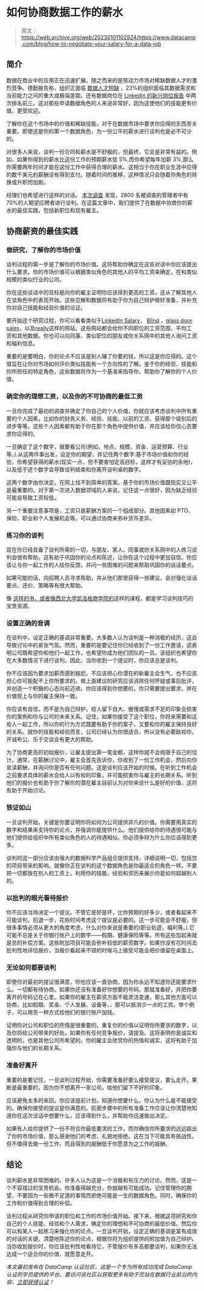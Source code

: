 # 如何协商数据工作的薪水

> 原文：<https://web.archive.org/web/20230101102924/https://www.datacamp.com/blog/how-to-negotiate-your-salary-for-a-data-job>

## 简介

数据在商业中的应用正在迅速扩展。随之而来的是劳动力市场对稀缺数据人才的激烈竞争。德勤报告称，组织正面临 [数据人才短缺](https://web.archive.org/web/20220810143921/https://www2.deloitte.com/us/en/insights/industry/technology/data-analytics-skills-shortage.html) ，23%的组织面临其数据需求和当前能力之间的重大或极端差距。还有数据岗位在 [LinkedIn 的新兴岗位报告](https://web.archive.org/web/20220810143921/https://business.linkedin.com/content/dam/me/business/en-us/talent-solutions/emerging-jobs-report/Emerging_Jobs_Report_U.S._FINAL.pdf) 中两次排名前三。这对那些申请数据角色的人来说非常好，因为这使他们的技能更有价值，更受欢迎。

了解你在这个市场中的价值和稀缺技能，对于在数据市场中要求你应得的东西至关重要。即使这是你的第一个数据角色，为一份公平的薪水进行谈判也是必不可少的。

对很多人来说，谈判一份合同和薪水是不舒服的，但最终，它会是非常有益的。例如，如果你得到的薪水比这份工作的预期薪水低 5%,而你希望每年加薪 3%,那么你需要两年时间才能在这份工作中获得合理的薪水。这相当于你在职业生涯中应得的数千美元的薪酬没有得到支付。随着时间的推移，这种情况只会随着你角色的转换或升职而加剧。

经理们也希望进行这样的对话。 [本次调查](https://web.archive.org/web/20220810143921/https://www.shrm.org/hr-today/news/hr-news/pages/more-professionals-are-negotiating-salaries-than-in-the-past.aspx) 发现，2800 名被调查的管理者中有 70%的人期望应聘者进行谈判。在这篇文章中，我们提供了在数据中协商你的薪水的最佳实践，包括新职位和现有雇主。

## 协商薪资的最佳实践

### 做研究，了解你的市场价值

谈判过程的第一步是了解你的市场价值。这将帮助你确定在这些对话中你应该提出什么要求。你的市场价值可以根据类似角色的其他人的平均工资来确定，在和类似规模的类似行业的公司。

你在这些谈话中的目标是向你的雇主证明你应该得到更高的工资。这从了解其他人在该角色中的表现开始。这些见解和数据将有助于你为自己辩护做好准备，并补充你对自己技能和经验价值的论证。

要开始这个研究过程，你可以看看类似于[LinkedIn Salary](https://web.archive.org/web/20220810143921/https://www.linkedin.com/salary/)， [Blind](https://web.archive.org/web/20220810143921/https://www.teamblind.com/salaryComparison) ，[glass door sales](https://web.archive.org/web/20220810143921/https://www.glassdoor.com/Salaries/index.htm)，以及[really](https://web.archive.org/web/20220810143921/https://www.indeed.com/)这样的网站。这些网站都会给你不同职位的工资范围、平均工资和其他数据。你也可以向同事、类似职位的朋友或你关系网中的其他人询问工资和福利信息。

重要的是要明白，你的论点不应该是别人赚了你要的钱，所以这是你应得的。这个值旨在让你对市场如何评价类似技能有一个方向性的了解。鉴于你的经验、技能和你所担任的特定角色，这些数据将作为一个基准来指导你，帮助你了解你的个人价值。

### 确定你的理想工资，以及你的不可协商的最低工资

一旦你完成了最初的调查并确定了你自己的个人价值，你就应该考虑谈判中所有重要的个人因素，比如你的财务义务、经验、技能、以前的工资、获得那个级别后的进步等等。这些个人因素都有助于你在那个角色中提供价值，并应该给你信心去要求你应得的。

一旦确定了这个数字，就要看公司(例如，地点、规模、资金、运营预算、行业等。).从这两件事出发，设定你的期望，并记住两个数字:基于市场价值和你的经验，你希望获得的薪水(现实一点，但不要害怕定高目标，这样才有妥协的余地)，以及低于这个数字会导致谈判结束和你离开谈判桌的数字。

这两个数字由你决定。在网上找不到简单的答案。基于你的市场价值既现实又公平是最重要的。对于第一次进入数据领域的人来说，记住这一点很好，因为缺乏经验可能会导致工资较低。

另一个重要注意事项是，工资只是薪酬方案的一个组成部分。其他因素如 PTO、保险、职业和个人发展机会等。可以通过协商来弥补货币差异。

### 练习你的谈判

现在你已经具备了谈判所需的一切，与朋友、家人、同事或你关系网中的人练习谈判会很有帮助。这有助于巩固你的论点和陈述，让你在这个过程中更加自信。你应该让与你一起工作的人给你反馈，并问一些困难的问题来帮助巩固你的谈话要点。

如果可能的话，向招聘人员寻求帮助，并从他们那里获得一些建议，会对强化谈话要点、还价、策略等有很大帮助。

像 [这样的书，或者像西北大学凯洛格商学院的](https://web.archive.org/web/20220810143921/https://www.amazon.com/Getting-Yes-Negotiating-Agreement-Without/dp/0143118757)[](https://web.archive.org/web/20220810143921/https://www.kellogg.northwestern.edu/executive-education/individual-programs/executive-programs/neg.aspx)这样的课程，都是学习谈判技巧的宝贵资源。

### 设置正确的音调

在谈判中，设定正确的基调非常重要。大多数人认为谈判是一种消极的经历，这会导致讨论中的紧张气氛。然而，重要的是要记住你已经收到了一份工作邀请，这表明公司既希望你和他们一起工作，也希望你成为他们团队的一员。该组织也希望你在大多数情况下进行谈判。因此，当你收到一个提议时，你应该总是谈判。

你不应该因为要求加薪而感到尴尬，不应该担心你潜在的新雇主会生气，也不应该担心你可能配不上你所要求的。做上面建议的研究应该消除任何怀疑或事后批评，并创造一个积极的心态向前迈进。你应该得到你想要的，你只需要提出要求，并在价值观上与你的雇主保持一致。

你应该有自信，而不是为自己辩护。给人留下自大、傲慢或需求不足的印象会损害你的案例和你与公司的未来关系。记住，如果你接受了这个职位，你将来需要和这些人一起工作，所以你的行为方式既要有助于你的案子，又要和你的雇主保持良好的关系。就你的技能和经验而言，公司已经认为你很适合，所以没有必要敌视你。开诚布公、乐于交谈会有更大的帮助。

为了协商更高的初始报价，让雇主提出第一笔金额，这样你就不会局限于自己的估计。通常，在薪酬讨论中，雇主会首先告诉你，你收到了一份工作机会，然后向你宣读薪酬，并询问你是否有任何问题。这是谈判应该开始的时候。在听到工作机会之前要求具体的薪水会给人以有权的印象，并可能损害你与雇主的长期关系。听到他们的报价也有助于你了解你的潜在雇主目前认为对你来说什么是好的价值，这将有助于开始讨论。

### 铁证如山

一旦谈判开始，关键是你要证明你将如何为公司提供非凡的价值。你需要用真实的数字和结果来支持你的论点，并强调你能提供什么。他们提供给你的待遇很可能与他们提供给组织中所有类似角色的人的待遇相似。你必须争辩为什么你应该得到更多。

谈判的这一部分应该由强大的数据科学产品组合提供支持，详细说明一切，包括您的项目带来的影响。就像你正在谈判的这个数据角色是你最适合的角色一样。不要把一切都放在别人的工资上，利用你的技能、经验和资历来展示你是如何超越别人的。

### 以批判的眼光看待报价

你不应该当场决定一个提议。不管它是好是坏，比你预期的好多少，或者看起来不可能谈判，后退一步，花些时间考虑这个提议是必要的。这一步可能会不舒服，但很多事情必须从更大的角度考虑，什么对你来说是重要的(职业轨迹，福利等。).它可能不总是关于你银行账户上的数字——假期、健康保险等等。所有这些加起来就是总的补偿方案。这些附加项目可能会弥补较低的薪资数字。如果你没有花时间去批判性地评估报价，当报价看起来不错的时候马上接受可能会把价值留在桌面上。

### 无论如何都要谈判

即使你对最初的提议很满意，你也应该一直协商，因为你永远不知道你还能要求什么。一切都有待协商。如果你还没有准备好你想要的号码，那就准备好，并把你要离开的号码记在心里。如果你的雇主在薪资方面不能灵活变通，那么其他方面可以协商，比如假期、奖金、个人发展、设备等。，那可以抵消少一点的工资。举个例子，可以用另一种方式给他们的银行账户加钱。

证明你对公司和职位的热情是很重要的。重复你的价值以证明你所要求的数字，以及你将给公司带来的好处。如果你有任何竞争报价，请提及。这将表明你是诚实和透明的，也是其他公司所希望的。你的雇主会欣赏你的热情和诚实，这将有助于加强你与他们的长期关系。

### 准备好离开

重要的是要记住，一旦谈判过程开始，你需要准备好要么接受提议，要么走开。果断是最重要的，因为你不想离开一家公司，给他们留下不好的印象。

应该避免太多的来回，你应该提前计划，知道你想要什么，你认为什么是不能接受的。确保你接受的提议是你满意的。前面步骤中的所有准备工作应该让你清楚地知道你在这次谈话中想要什么，应该得到什么，并帮助你迅速做出决定。

如果有人给你提供了一份不符合你最低要求的工作，而你确信你所要求的远远超出了你的市场价值，那么感谢他们的考虑，礼貌地拒绝。这在当下可能具有挑战性，但不值得去做一份工作，而且得到的报酬低于你愿意为之工作的报酬。

## 结论

谈判薪水是非常困难的。许多人认为这是一个消极和有压力的讨论。然而，这是一个不容错过的宝贵机会。你准备得越充分，你就越有可能成功。记住管理你的期望，不要因为一些微不足道的事情而拒绝可能是一生的数据角色。同时，确保你的工作和价值得到合理的补偿。

谈判过程从研究你申请的职位和工作的市场价值开始。接下来，根据这项研究和你自己的个人技能、经验和个人需求，确定你的理想和不可协商的最低价值。然后你可以和某人一起练习来强化你的论点。一旦谈判开始，设定正确的基调是富有成效的对话的关键。清楚地陈述你的论点，根据你将为组织提供的附加值为自己辩护。当你收到报价时，你应该批判性地看待它，不管报价有多高都要谈判，如果你无法达成一个适合你的价值，就愿意走开。

*本文最初发布在 DataCamp 认证社区，这是一个专为所有成功完成 DataCamp 认证的学员提供的平台。要访问该社区以获取更多有助于您站在数据行业前沿的内容，[立即获得认证](https://web.archive.org/web/20220810143921/https://www.datacamp.com/certification)！*